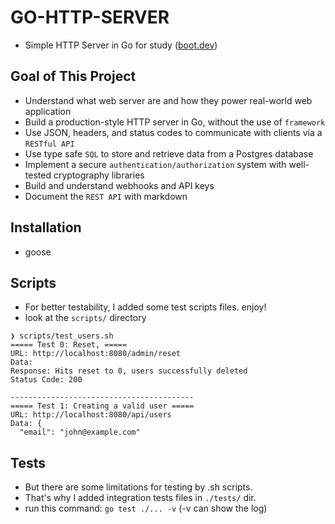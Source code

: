 # GO-HTTP-SERVER

- Simple HTTP Server in Go for study ([boot.dev](https://boot.dev))

## Goal of This Project

- Understand what web server are and how they power real-world web application
- Build a production-style HTTP server in Go, without the use of `framework`
- Use JSON, headers, and status codes to communicate with clients via a
  `RESTful API`
- Use type safe `SQL` to store and retrieve data from a Postgres database
- Implement a secure `authentication/authorization` system with well-tested
  cryptography libraries
- Build and understand webhooks and API keys
- Document the `REST API` with markdown

## Installation

- goose

## Scripts

- For better testability, I added some test scripts files. enjoy!
- look at the `scripts/` directory

```shell
❯ scripts/test_users.sh
===== Test 0: Reset, =====
URL: http://localhost:8080/admin/reset
Data:
Response: Hits reset to 0, users successfully deleted
Status Code: 200

-----------------------------------------
===== Test 1: Creating a valid user =====
URL: http://localhost:8080/api/users
Data: {
  "email": "john@example.com"
```

## Tests

- But there are some limitations for testing by .sh scripts.
- That's why I added integration tests files in `./tests/` dir.
- run this command: `go test ./... -v` (-v can show the log)
